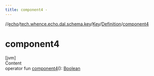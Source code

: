 ```yaml
---
title: component4 -
---
```

//[echo](../../../index.md)/[tech.whence.echo.dal.schema.key](../../index.md)/[Key](../index.md)/[Definition](index.md)/[component4](component4.md)



# component4  
[jvm]  
Content  
operator fun [component4](component4.md)(): [Boolean](https://kotlinlang.org/api/latest/jvm/stdlib/kotlin/-boolean/index.html)  



